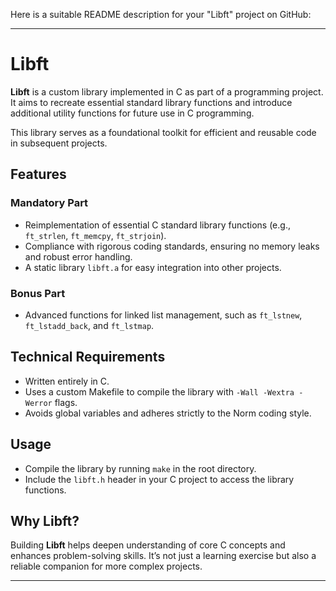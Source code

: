 Here is a suitable README description for your "Libft" project on GitHub:

---

# Libft

**Libft** is a custom library implemented in C as part of a programming project. It aims to recreate essential standard library functions and introduce additional utility functions for future use in C programming. 

This library serves as a foundational toolkit for efficient and reusable code in subsequent projects.

## Features

### Mandatory Part
- Reimplementation of essential C standard library functions (e.g., `ft_strlen`, `ft_memcpy`, `ft_strjoin`).
- Compliance with rigorous coding standards, ensuring no memory leaks and robust error handling.
- A static library `libft.a` for easy integration into other projects.

### Bonus Part
- Advanced functions for linked list management, such as `ft_lstnew`, `ft_lstadd_back`, and `ft_lstmap`.

## Technical Requirements
- Written entirely in C.
- Uses a custom Makefile to compile the library with `-Wall -Wextra -Werror` flags.
- Avoids global variables and adheres strictly to the Norm coding style.

## Usage
- Compile the library by running `make` in the root directory.
- Include the `libft.h` header in your C project to access the library functions.

## Why Libft?
Building **Libft** helps deepen understanding of core C concepts and enhances problem-solving skills. It’s not just a learning exercise but also a reliable companion for more complex projects.

---
